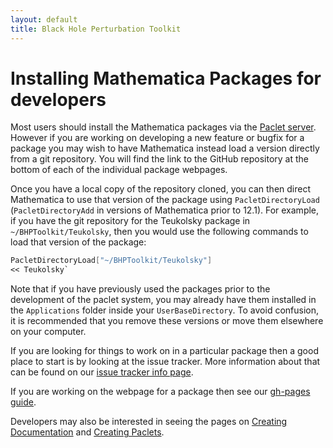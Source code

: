 ```yaml
---
layout: default
title: Black Hole Perturbation Toolkit
---
```


# Installing Mathematica Packages for developers

Most users should install the Mathematica packages via the [Paclet server](mathematica-install.html). However if you are working on developing a new feature or bugfix for a package you may wish to have Mathematica instead load a version directly from a git repository. You will find the link to the GitHub repository at the bottom of each of the individual package webpages.

Once you have a local copy of the repository cloned, you can then direct Mathematica to use that version of the package using `PacletDirectoryLoad` (`PacletDirectoryAdd` in versions of Mathematica prior to 12.1). For example, if you have the git repository for the Teukolsky package in `~/BHPToolkit/Teukolsky`, then you would use the following commands to load that version of the package:
```Mathematica
PacletDirectoryLoad["~/BHPToolkit/Teukolsky"]
<< Teukolsky`
````

Note that if you have previously used the packages prior to the development of the paclet system, you may already have them installed in the `Applications` folder inside your `UserBaseDirectory`. To avoid confusion, it is recommended that you remove these versions or move them elsewhere on your computer.

If you are looking for things to work on in a particular package then a good place to start is by looking at the issue tracker. More information about that can be found on our [issue tracker info page](issue-tracker-info).

If you are working on the webpage for a package then see our [gh-pages guide](gh-pages).

Developers may also be interested in seeing the pages on [Creating Documentation](mathematica-documentation-build) and  [Creating Paclets](mathematica-paclets).
